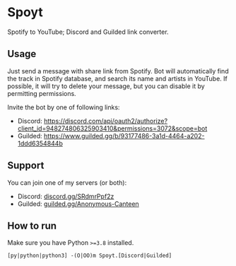 # Spoyt

Spotify to YouTube; Discord and Guilded link converter.

## Usage

Just send a message with share link from Spotify. Bot will automatically find
the track in Spotify database, and search its name and artists in YouTube.
If possible, it will try to delete your message, but you can disable it
by permitting permissions.

Invite the bot by one of following links:
- Discord: https://discord.com/api/oauth2/authorize?client_id=948274806325903410&permissions=3072&scope=bot
- Guilded: https://www.guilded.gg/b/93177486-3a1d-4464-a202-1ddd6354844b

## Support

You can join one of my servers (or both):

- Discord: [discord.gg/SRdmrPpf2z](https://discord.gg/SRdmrPpf2z)
- Guilded: [guilded.gg/Anonymous-Canteen](https://guilded.gg/Anonymous-Canteen)

## How to run

Make sure you have Python `>=3.8` installed.
```
[py|python|python3] -(O|OO)m Spoyt.[Discord|Guilded]
```

